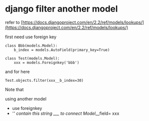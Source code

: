 # django filter another model

refer to [https://docs.djangoproject.com/en/2.2/ref/models/lookups/](https://docs.djangoproject.com/en/2.2/ref/models/lookups/)

first need use foreign key

```
class Bbb(models.Model):
    b_index = models.AutoField(primary_key=True)

class Test(models.Model):
    xxx = models.Foreignkey('bbb')
```

and for here

```
Test.objects.filter(xxx__b_index=30)
```

Note that

using another model

* use foreignkey 
* '_' contain this string  \_\_\_ to connect Model_\_\_field= xxx



